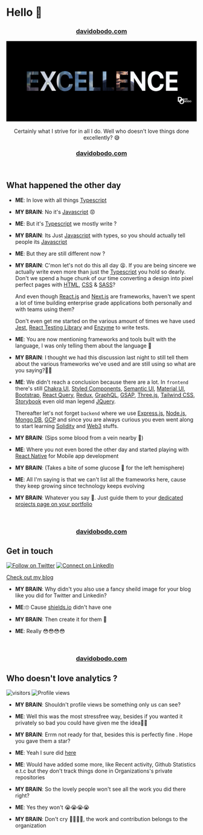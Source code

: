 <h1 >Hello 👋</h1>
<h3 align='center'><strong><a href="https://www.davidobodo.com/" target="_blank">davidobodo.com</a></strong></h3>

<p align="center">
<img src="excellence.png" />
</p>

<p align="center">Certainly what I strive for in all I do. Well who doesn't love things done excellently? 😅</p>

<h3 align='center'><strong><a href="https://www.davidobodo.com/" target="_blank">davidobodo.com</a></strong></h3>
&nbsp;

## What happened the other day

- **ME**: In love with all things [Typescript](https://www.typescriptlang.org)
- **MY BRAIN**: No it's [Javascript](https://en.wikipedia.org/wiki/JavaScript) 😡
- **ME**: But it's [Typescript](https://www.typescriptlang.org) we mostly write ?
- **MY BRAIN**: Its Just [Javascript](https://en.wikipedia.org/wiki/JavaScript) with types, so you should actually tell people its [Javascript](https://en.wikipedia.org/wiki/JavaScript)
- **ME**: But they are still different now ?
- **MY BRAIN**: C'mon let's not do this all day 😫. If you are being sincere we actually write even more than just the [Typescript](https://www.typescriptlang.org) you hold so dearly.
  Don't we spend a huge chunk of our time converting a design into pixel perfect pages with [HTML](https://en.wikipedia.org/wiki/HTML), [CSS](https://en.wikipedia.org/wiki/CSS) & [SASS](https://sass-lang.com/)?

  And even though [React.js](https://reactjs.org/) and [Next.js](https://nextjs.org/) are frameworks, haven't we spent a lot of time building enterprise grade applications both personally and with teams using them?

  Don't even get me started on the various amount of times we have used [Jest](https://jestjs.io/), [React Testing Library](https://testing-library.com/) and [Enzyme](https://www.npmjs.com/package/enzyme) to write tests.

- **ME**: You are now mentioning frameworks and tools built with the language, I was only telling them about the language 😤
- **MY BRAIN**: I thought we had this discussion last night to still tell them about the various frameworks we've used and are still using so what are you saying?🤦🏽
- **ME**: We didn't reach a conclusion because there are a lot. In `frontend` there's still [Chakra UI](https://chakra-ui.com/), [Styled Components](https://styled-components.com/), [Semantic UI](https://semantic-ui.com/), [Material UI](https://mui.com/), [Bootstrap](https://getbootstrap.com/), [React Query](https://tanstack.com/query/v4/docs/overview), [Redux](https://redux.js.org/), [GraphQL](https://graphql.org/), [GSAP](https://greensock.com/gsap/), [Three.js](https://threejs.org/), [Tailwind CSS](https://tailwindcss.com/), [Storybook](https://storybook.js.org/) even old man legend [JQuery](https://jquery.com/).

  Thereafter let's not forget `backend` where we use [Express.js](https://expressjs.com/), [Node.js](https://nodejs.org/en/), [Mongo DB](https://www.mongodb.com/), [GCP](https://cloud.google.com/) and since you are always curious you even went along to start learning [Solidity](https://docs.soliditylang.org/) and [Web3](https://en.wikipedia.org/wiki/Web3) stuffs.

- **MY BRAIN**: (Sips some blood from a vein nearby 🥤)

- **ME**: Where you not even bored the other day and started playing with [React Native](https://reactnative.dev/) for Mobile app development

- **MY BRAIN**: (Takes a bite of some glucose 🍗 for the left hemisphere)

- **ME**: All I'm saying is that we can't list all the frameworks here, cause they keep growing since technology keeps evolving
- **MY BRAIN**: Whatever you say 😤. Just guide them to your [dedicated projects page on your portfolio](https://www.davidobodo.com/projects?open_filter=true)

&nbsp;

<h3 align='center'><strong><a href="https://www.davidobodo.com/" target="_blank">davidobodo.com</a></strong></h3>

## Get in touch

[![Follow on Twitter](https://img.shields.io/badge/--twitter?label=Twitter&logo=Twitter&style=social)](https://twitter.com/phitGeek) [![Connect on LinkedIn](https://img.shields.io/badge/--linkedin?label=LinkedIn&logo=LinkedIn&style=social)](https://www.linkedin.com/in/david-obodo-998786174)

[Check out my blog](https://blog.davidobodo.com/)

- **MY BRAIN**: Why didn't you also use a fancy sheild image for your blog like you did for Twitter and Linkedin?

- **ME**:🙄 Cause [shields.io](https://shields.io/) didn't have one

- **MY BRAIN**: Then create it for them 😤

- **ME**: Really 😳😳😳😳

&nbsp;

<h3 align='center'><strong><a href="https://www.davidobodo.com/" target="_blank">davidobodo.com</a></strong></h3>

## Who doesn't love analytics ?

![visitors](https://visitor-badge.laobi.icu/badge?page_id=davidobodo.davidobodo)
![Profile views](https://gpvc.arturio.dev/davidobodo)

- **MY BRAIN**: Shouldn't profile views be something only us can see?

- **ME**: Well this was the most stressfree way, besides if you wanted it privately so bad you could have given me the idea🤷🏽

- **MY BRAIN**: Errm not ready for that, besides this is perfectly fine . Hope you gave them a star?

- **ME**: Yeah I sure did [here](https://github.com/hehuapei/visitor-badge)

- **ME**: Would have added some more, like Recent activity, Github Statistics e.t.c but they don't track things done in Organizations's private repositories

- **MY BRAIN**: So the lovely people won't see all the work you did there right?

- **ME**: Yes they won't 😭😭😭😭

- **MY BRAIN**: Don't cry 🤣🤣🤣🤣, the work and contribution belongs to the organization
